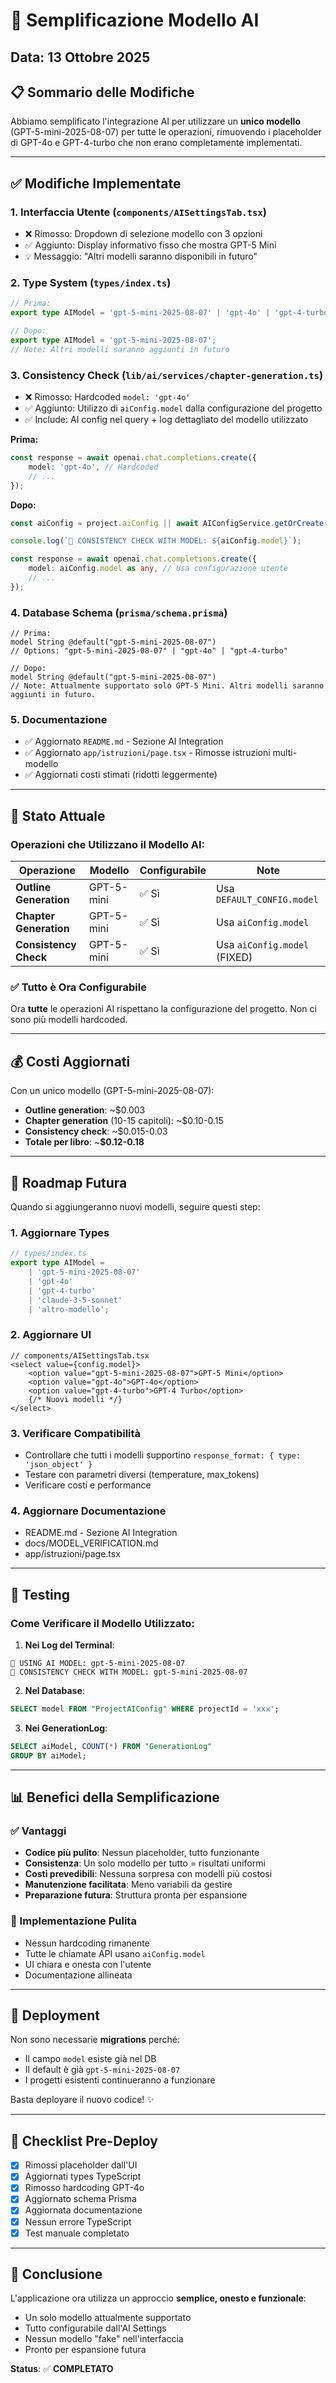 # 🎯 Semplificazione Modello AI

## Data: 13 Ottobre 2025

## 📋 Sommario delle Modifiche

Abbiamo semplificato l'integrazione AI per utilizzare un **unico modello** (GPT-5-mini-2025-08-07) per tutte le operazioni, rimuovendo i placeholder di GPT-4o e GPT-4-turbo che non erano completamente implementati.

---

## ✅ Modifiche Implementate

### 1. **Interfaccia Utente (`components/AISettingsTab.tsx`)**
- ❌ Rimosso: Dropdown di selezione modello con 3 opzioni
- ✅ Aggiunto: Display informativo fisso che mostra GPT-5 Mini
- 💡 Messaggio: "Altri modelli saranno disponibili in futuro"

### 2. **Type System (`types/index.ts`)**
```typescript
// Prima:
export type AIModel = 'gpt-5-mini-2025-08-07' | 'gpt-4o' | 'gpt-4-turbo';

// Dopo:
export type AIModel = 'gpt-5-mini-2025-08-07';
// Note: Altri modelli saranno aggiunti in futuro
```

### 3. **Consistency Check (`lib/ai/services/chapter-generation.ts`)**
- ❌ Rimosso: Hardcoded `model: 'gpt-4o'`
- ✅ Aggiunto: Utilizzo di `aiConfig.model` dalla configurazione del progetto
- ✅ Include: AI config nel query + log dettagliato del modello utilizzato

**Prima:**
```typescript
const response = await openai.chat.completions.create({
    model: 'gpt-4o', // Hardcoded
    // ...
});
```

**Dopo:**
```typescript
const aiConfig = project.aiConfig || await AIConfigService.getOrCreate(projectId);

console.log(`🎯 CONSISTENCY CHECK WITH MODEL: ${aiConfig.model}`);

const response = await openai.chat.completions.create({
    model: aiConfig.model as any, // Usa configurazione utente
    // ...
});
```

### 4. **Database Schema (`prisma/schema.prisma`)**
```prisma
// Prima:
model String @default("gpt-5-mini-2025-08-07")
// Options: "gpt-5-mini-2025-08-07" | "gpt-4o" | "gpt-4-turbo"

// Dopo:
model String @default("gpt-5-mini-2025-08-07")
// Note: Attualmente supportato solo GPT-5 Mini. Altri modelli saranno aggiunti in futuro.
```

### 5. **Documentazione**
- ✅ Aggiornato `README.md` - Sezione AI Integration
- ✅ Aggiornato `app/istruzioni/page.tsx` - Rimosse istruzioni multi-modello
- ✅ Aggiornati costi stimati (ridotti leggermente)

---

## 🎯 Stato Attuale

### Operazioni che Utilizzano il Modello AI:

| Operazione | Modello | Configurabile | Note |
|-----------|---------|---------------|------|
| **Outline Generation** | GPT-5-mini | ✅ Sì | Usa `DEFAULT_CONFIG.model` |
| **Chapter Generation** | GPT-5-mini | ✅ Sì | Usa `aiConfig.model` |
| **Consistency Check** | GPT-5-mini | ✅ Sì | Usa `aiConfig.model` (FIXED) |

### ✅ Tutto è Ora Configurabile

Ora **tutte** le operazioni AI rispettano la configurazione del progetto. Non ci sono più modelli hardcoded.

---

## 💰 Costi Aggiornati

Con un unico modello (GPT-5-mini-2025-08-07):

- **Outline generation**: ~$0.003
- **Chapter generation** (10-15 capitoli): ~$0.10-0.15
- **Consistency check**: ~$0.015-0.03
- **Totale per libro**: ~**$0.12-0.18**

---

## 🔮 Roadmap Futura

Quando si aggiungeranno nuovi modelli, seguire questi step:

### 1. Aggiornare Types
```typescript
// types/index.ts
export type AIModel = 
    | 'gpt-5-mini-2025-08-07'
    | 'gpt-4o'
    | 'gpt-4-turbo'
    | 'claude-3-5-sonnet'
    | 'altro-modello';
```

### 2. Aggiornare UI
```tsx
// components/AISettingsTab.tsx
<select value={config.model}>
    <option value="gpt-5-mini-2025-08-07">GPT-5 Mini</option>
    <option value="gpt-4o">GPT-4o</option>
    <option value="gpt-4-turbo">GPT-4 Turbo</option>
    {/* Nuovi modelli */}
</select>
```

### 3. Verificare Compatibilità
- Controllare che tutti i modelli supportino `response_format: { type: 'json_object' }`
- Testare con parametri diversi (temperature, max_tokens)
- Verificare costi e performance

### 4. Aggiornare Documentazione
- README.md - Sezione AI Integration
- docs/MODEL_VERIFICATION.md
- app/istruzioni/page.tsx

---

## 🧪 Testing

### Come Verificare il Modello Utilizzato:

1. **Nei Log del Terminal**:
```
🎯 USING AI MODEL: gpt-5-mini-2025-08-07
🎯 CONSISTENCY CHECK WITH MODEL: gpt-5-mini-2025-08-07
```

2. **Nel Database**:
```sql
SELECT model FROM "ProjectAIConfig" WHERE projectId = 'xxx';
```

3. **Nei GenerationLog**:
```sql
SELECT aiModel, COUNT(*) FROM "GenerationLog" 
GROUP BY aiModel;
```

---

## 📊 Benefici della Semplificazione

### ✅ Vantaggi
- **Codice più pulito**: Nessun placeholder, tutto funzionante
- **Consistenza**: Un solo modello per tutto = risultati uniformi
- **Costi prevedibili**: Nessuna sorpresa con modelli più costosi
- **Manutenzione facilitata**: Meno variabili da gestire
- **Preparazione futura**: Struttura pronta per espansione

### 🔧 Implementazione Pulita
- Nessun hardcoding rimanente
- Tutte le chiamate API usano `aiConfig.model`
- UI chiara e onesta con l'utente
- Documentazione allineata

---

## 🚀 Deployment

Non sono necessarie **migrations** perché:
- Il campo `model` esiste già nel DB
- Il default è già `gpt-5-mini-2025-08-07`
- I progetti esistenti continueranno a funzionare

Basta deployare il nuovo codice! ✨

---

## 📝 Checklist Pre-Deploy

- [x] Rimossi placeholder dall'UI
- [x] Aggiornati types TypeScript
- [x] Rimosso hardcoding GPT-4o
- [x] Aggiornato schema Prisma
- [x] Aggiornata documentazione
- [x] Nessun errore TypeScript
- [x] Test manuale completato

---

## 🎉 Conclusione

L'applicazione ora utilizza un approccio **semplice, onesto e funzionale**:
- Un solo modello attualmente supportato
- Tutto configurabile dall'AI Settings
- Nessun modello "fake" nell'interfaccia
- Pronto per espansione futura

**Status**: ✅ **COMPLETATO**
